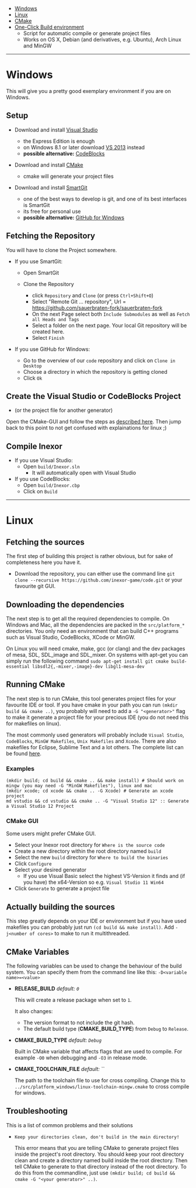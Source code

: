 * [Windows](#windows)
* [Linux](#linux)
* [CMake](#running-cmake)
* [One-Click Build environment](https://github.com/inexor-game/code/blob/master/tool/README.md)
  * Script for automatic compile or generate project files
  * Works on OS X, Debian (and derivatives, e.g. Ubuntu), Arch Linux and MinGW

***

# Windows
This will give you a pretty good exemplary environment if you are on Windows.

## Setup

* Download and install [Visual Studio](https://www.microsoft.com/en-us/download/details.aspx?id=34673)
   * the Express Edition is enough
   * on Windows 8.1 or later download [VS 2013](https://go.microsoft.com/?linkid=9832256&clcid=0x409) instead
   * **possible alternative:** [CodeBlocks](http://www.codeblocks.org)

* Download and install [CMake](http://www.cmake.org/download/)
   * cmake will generate your project files

* Download and install [SmartGit](http://www.syntevo.com/smartgit/download)
   * one of the best ways to develop is git, and one of its best interfaces is SmartGit
   * its free for personal use
   * **possible alternative:** [GitHub for Windows](https://windows.github.com)

## Fetching the Repository

You will have to clone the Project somewhere.

* If you use SmartGit:
  * Open SmartGit

  * Clone the Repository
    * click `Repository` and `Clone` (or press `Ctrl+Shift+O`)
    * Select "Remote Git ... repository", Url = https://github.com/sauerbraten-fork/sauerbraten-fork
    * On the next Page select both `Include Submodules` as well as `Fetch all Heads and Tags`
    * Select a folder on the next page. Your local Git repository will be created here. 
    * Select `Finish`

* If you use GitHub for Windows:
  * Go to the overview of our `code` repository and click on `Clone in Desktop`
  * Choose a directory in which the repository is getting cloned
  * Click `Ok`

## Create the Visual Studio or CodeBlocks Project
  * (or the project file for another generator)

Open the CMake-GUI and follow the steps as [described here](#cmake-gui). Then jump back to this point to not get confused with explainations for linux ;)

## Compile Inexor
* If you use Visual Studio:
  * Open `build/Inexor.sln `
     * It will automatically open with Visual Studio
* If you use CodeBlocks:
  * Open `build/Inexor.cbp`
  * Click on `Build`

***

# Linux
## Fetching the sources

The first step of building this project is rather obvious, but for sake of completeness here you have it.

* Download the repository, you can either use the command line `git clone --recursive https://github.com/inexor-game/code.git` or your favourite git GUI.

## Downloading the dependencies

The next step is to get all the required dependencies to compile. On Windows and Mac, all the dependencies are packed in the `src/platform_*` directories. You only need an environment that can build C++ programs such as Visual Studio, CodeBlocks, XCode or MinGW.

On Linux you will need cmake, make, gcc (or clang) and the dev packages of mesa, SDL, SDL_image and SDL_mixer. On systems with apt-get you can simply run the following command `sudo apt-get install git cmake build-essential libsdl2{,-mixer,-image}-dev libgl1-mesa-dev`

## Running CMake

The next step is to run CMake, this tool generates project files for your favourite IDE or tool.
If you have cmake in your path you can run `(mkdir build && cmake ..)`, you probably will need to add a `-G "<generator>"` flag to make it generate a project file for your precious IDE (you do not need this for makefiles on linux).

The most commonly used generators will probably include `Visual Studio`, `CodeBlocks`, `MinGW Makefiles`, `Unix Makefiles` and `Xcode`. There are also makefiles for Eclipse, Sublime Text and a lot others. The complete list can be found [here](http://www.cmake.org/cmake/help/v3.1/manual/cmake-generators.7.html).

### Examples

```shell
(mkdir build; cd build && cmake .. && make install) # Should work on mingw (you may need -G "MinGW Makefiles"), linux and mac
(mkdir xcode; cd xcode && cmake .. -G Xcode) # Generate an xcode project
md vstudio && cd vstudio && cmake .. -G "Visual Studio 12" :: Generate a Visual Studio 12 Project

```

### CMake GUI

Some users might prefer CMake GUI. 

   * Select your Inexor root directory for `Where is the source code`
   * Create a new directory within the root directory named `build`
   * Select the new `build` directory for `Where to build the binaries`
   * Click `Configure`
   * Select your desired generator
     * If you use Visual Basic select the highest VS-Version it finds and (if you have) the x64-Version so e.g. `Visual Studio 11 Win64`
   * Click `Generate` to generate a project file

## Actually building the sources

This step greatly depends on your IDE or environment but if you have used makefiles you can probably just run `(cd build && make install)`. Add `-j<number of cores>` to make to run it multithreaded.

## CMake Variables

The following variables can be used to change the behaviour of the build system.
You can specify them from the command line like this: `-D<variable name>=<value>`

* **RELEASE_BUILD** _default: `0`_
  
  This will create a release package when set to `1`.

  It also changes:
   * The version format to not include the git hash.
   * The default build type (**CMAKE_BUILD_TYPE**) from `Debug` to `Release`.

* **CMAKE_BUILD_TYPE** _default: `Debug`_

  Built in CMake variable that affects flags that are used to compile. For example `-O0` when debugging and `-O3` in release mode.

* **CMAKE_TOOLCHAIN_FILE** _default: ``_

  The path to the toolchain file to use for cross compiling. Change this to `../src/platform_windows/linux-toolchain-mingw.cmake` to cross compile for windows.
  
## Troubleshooting

This is a list of common problems and their solutions

* `Keep your directories clean, don't build in the main directory!`
  
   This error means that you are telling CMake to generate project files inside the project's root directory.
   You should keep your root directory clean and create a directory named build inside the root directory.
   Then tell CMake to generate to that directory instead of the root directory.
   To do this from the commandline, just use `(mkdir build; cd build && cmake -G "<your generator>" ..)`.
